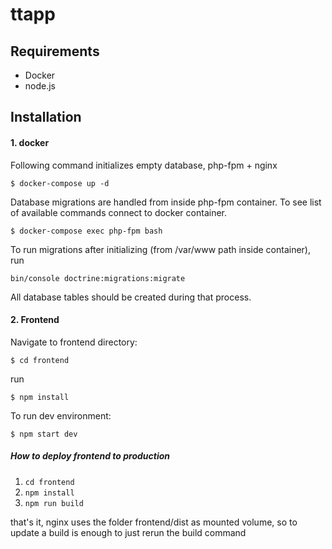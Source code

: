 # ttapp

## Requirements
* Docker
* node.js

## Installation
#### 1. docker 
Following command initializes empty database, php-fpm + nginx
```
$ docker-compose up -d
```
Database migrations are handled from inside php-fpm container. To see list of available commands connect to docker container.
```
$ docker-compose exec php-fpm bash
```
To run migrations after initializing (from /var/www path inside container), run
```
bin/console doctrine:migrations:migrate
```
All database tables should be created during that process.

#### 2. Frontend
Navigate to frontend directory:
```
$ cd frontend
```
run
```
$ npm install
```
To run dev environment:
```
$ npm start dev
```

##### How to deploy frontend to production
1. `cd frontend`
2. `npm install`
3. `npm run build`

that's it, nginx uses the folder frontend/dist as mounted volume, so to update a build
is enough to just rerun the build command

